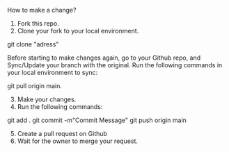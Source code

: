 How to make a change?

1) Fork this repo.
2) Clone your fork to your local environment. 

git clone "adress"

Before starting to make changes again, go to your Github repo, and Sync/Update your branch with the original.
Run the following commands in your local environment to sync:

git pull origin main.

3) Make your changes.
4) Run the following commands:

git add .
git commit -m"Commit Message"
git push origin main

5) Create a pull request on Github
6) Wait for the owner to merge your request.